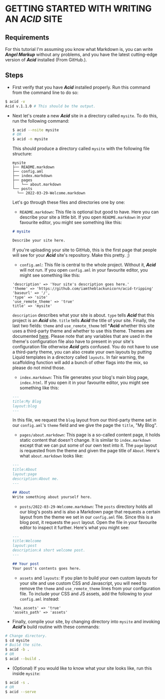 # GETTING STARTED WITH WRITING AN ***ACID*** SITE

## Requirements

For this tutorial I'm assuming you know what Markdown is, you can write ***Angel Markup*** without any problems, and you have the latest cutting-edge version of ***Acid*** installed (From GitHub.).

## Steps

- First verify that you have ***Acid*** installed properly. Run this command from the command line to do so:

```bash
$ acid -v
Acid v.1.1.0 # This should be the output.
```

- Next let's create a new ***Acid*** site in a directory called `mysite`. To do this, run the following command:

  ```bash
  $ acid --nsite mysite
  # OR
  $ acid -n mysite
  ```

  This should produce a directory called `mysite` with the following file structure:

  ```text
  mysite
  ├── README.markdown
  ├── config.aml
  ├── index.markdown
  ├── pages
  │   └── about.markdown
  └── posts
    └── 2022-03-29-Welcome.markdown
  ```
  Let's go through these files and directories one by one:

  - `README.markdown`: This file is optional but good to have. Here you can describe your site a little bit.
  If you open `README.markdown` in your favourite editor, you might see something like this:
  ```markdown
  # mysite

  Describe your site here.
  ```
  If you're uploading your site to GitHub, this is the first page that people will see for your ***Acid*** site's repository. Make this pretty. ;)
  - `config.aml`: This file is central to the whole project. Without it, ***Acid*** will not run.
  If you open `config.aml` in your favourite editor, you might see something like this:
  ```text
  'description' => 'Your site's description goes here.'
  'theme' => 'https://github.com/iamtheblackunicorn/acid-tripping'
  'baseurl' => '/',
  'type' => 'site'
  'use_remote_theme' => 'true'
  title' => 'mysite'
  ```
  `description` describes what your site is about. `type` tells ***Acid*** that this project is an ***Acid*** site. `title` tells ***Acid*** the title of your site. Finally, the last two fields: `theme` and `use_remote_theme` tell ***Acid** whether this site uses a third-party theme and whether to use this theme. Themes are documented [here](THEMING.markdown). Please note that any variables that are used in the theme's configuration file also have to present in your site's configuration file otherwise ***Acid*** gets confused. You do not have to use a third-party theme, you can also create your own layouts by putting Liquid templates in a directory called `layouts`. In fair warning, the scaffolding function will add a bunch of other flags into the mix, so please do not mind those.
  - `index.markdown`: This file generates your blog's main blog page, `index.html`.
  If you open it in your favourite editor, you might see something like this:
  ```markdown
  ---
  title:My Blog
  layout:blog
  ---
  ```
  In this file, we request the `blog` layout from our third-party theme set in our `config.aml`'s `theme` field and we give the page the `title`, "My Blog".
  - `pages/about.markdown`:
  This page is a so-called content page, it holds static content that doesn't change. It is similar to `index.markdown` except that we can put some of our own text into it. The `page` layout is requested from the theme and given the page title of `About`. Here's what `about.markdown` looks like:
  ```markdown
  ---
  title:About
  layout:page
  description:About me.
  ---

  ## About
  Write something about yourself here.
  ```
  - `posts/2022-03-29-Welcome.markdown`:
  The `posts` directory holds all our blog's posts and is also a Markdown page that requests a certain layout from the theme we set in our `config.aml` file. Since this is a blog post, it requests the `post` layout. Open the file in your favourite editor to inspect it further. Here's what you might see:
  ```markdown
  ---
  title:Welcome
  layout:post
  description:A short welcome post.
  ---

  ## Your post
  Your post's contents goes here.
  ```
  - `assets` and `layouts`: If you plan to build your own custom layouts for your site and use custom CSS and Javascript, you will need to remove the `theme` and `use_remote_theme` lines from your configuration file. To include your CSS and JS assets, add the following to your `config.aml` instead:
  ```text
  'has_assets' => 'true'
  'assets_path' => 'assets'
  ```
- Finally, compile your site, by changing directory into `mysite` and invoking ***Acid's*** build routine with these commands:

```bash
# Change directory.
$ cd mysite
# Build the site.
$ acid -b .
# OR
$ acid --build .
```

- (Optional) If you would like to know what your site looks like, run this inside `mysite`:

```bash
$ acid -s .
# OR
$ acid --serve
```
